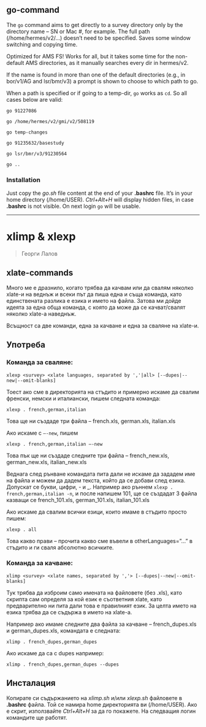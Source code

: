 ## go-command

The `go` command aims to get directly to a survey directory only by the directory name – SN or Mac #, for example. 
The full path (/home/hermes/v2/…) doesn’t need to be specified. 
Saves some window switching and copying time.

Optimized for AMS FS! 
Works for all, but it takes some time for the non-default AMS directories, as it manually searches every dir in hermes/v2.

If the name is found in more than one of the default directories (e.g., in bor/v1/AG and lsr/bmr/v3) a prompt is shown to choose to which path to go.

When a path is specified or if going to a temp-dir, `go` works as `cd`. So all cases below are valid:

    go 91227086
  
    go /home/hermes/v2/gmi/v2/508119
  
    go temp-changes
  
    go 91235632/basestudy

    go lsr/bmr/v3/91230564
  
    go ..


### Installation

Just copy the *go.sh* file content at the end of your **.bashrc** file. It’s in your home directory (/home/USER). 
*Ctrl+Alt+H* will display hidden files, in case **.bashrc** is not visible. 
On next login `go` will be usable.

---

# xlimp & xlexp

> Георги Лалов

## xlate-commands

Много ме е дразнило, когато трябва да качвам или да свалям няколко xlate-и на веднъж и всеки път да пиша една и съща команда, като единствената разлика е езика и името на файла.
Затова ми дойде идеята за една обща команда, с която да може да се качват/свалят няколко xlate-а наведнъж.

Всъщност са две команди, една за качване и една за сваляне на xlate-и.

## Употреба
### Команда за сваляне:

    xlexp <survey> <xlate languages, separated by ','|all> [--dupes|--new|--omit-blanks]

Тоест ако сме в директорията на стъдито и примерно искаме да свалим френски, немски и италиански, пишем следната команда:

    xlexp . french,german,italian

Това ще ни създаде три файла – french.xls, german.xls, italian.xls

Ако искаме с `–-new`, пишем

    xlexp . french,german,italian –-new

Това пък ще ни създаде следните три файла – french_new.xls, german_new.xls, italian_new.xls

Веднага след рънване командата пита дали не искаме да зададем име на файла и можем да дадем текста, който да се добави след езика. Допускат се букви, цифри, - и \_. Например ако ръннем `xlexp . french,german,italian -n`, и после напишем 101, ще се създадат 3 файла казващи се french_101.xls, german_101.xls, italian_101.xls

Ако искаме да свалим всички езици, които имаме в стъдито просто пишем:

    xlexp . all

Това какво прави – прочита какво сме въвели в otherLanguages=”…” в стъдито и ги сваля абсолютно всичките.

### Команда за качване:

    xlimp <survey> <xlate names, separated by ','> [--dupes|--new|--omit-blanks]

Тук трябва да изброим само имената на файловете (без .xls), като скрипта сам определя за кой език е съответния xlate, като предварително ни пита дали това е правилният език. За целта името на езика трябва да се съдържа в името на xlate-а.

Например ако имаме следните два файла за качване – french_dupes.xls и german_dupes.xls, командата е следната:

    xlimp . french_dupes,german_dupes

Ако искаме да са с dupes например:

    xlimp . french_dupes,german_dupes --dupes

## Инсталация

Копирате си съдържанието на *xlimp.sh* и/или *xlexp.sh* файловете в **.bashrc** файла.
Той се намира home директорията ви (/home/USER). Ако е скрит, използвайте *Ctrl+Alt+H* за да го покажете.
На следващия логин командите ще работят.
